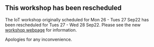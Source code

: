 <h2>This workshop has been rescheduled</h2>

<p>The IoT workshop originally scheduled for Mon 26 - Tues 27 Sep22 has been rescheduled for Tues 27 - Wed 28 Sep22. Please see the new <a href="https://rse-at-sun.github.io/2022-09-27-stellenbosch/">workshop webpage</a> for information.</p>

<p>Apologies for any inconvenience.</p>
